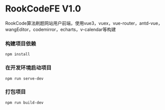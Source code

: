 # RookCodeFE V1.0

RookCode算法刷题网站用户前端，使用vue3，vuex，vue-router，antd-vue，wangEditor，codemirror，echarts，v-calendar等构建

### 构建项目依赖
```
npm install
```

### 在开发环境启动项目
```
npm run serve-dev
```

### 打包项目
```
npm run build-dev
```

